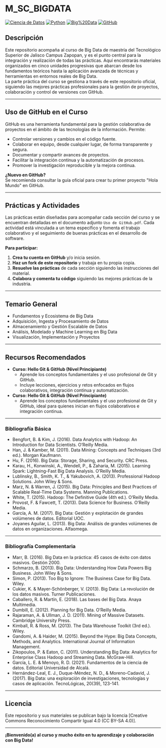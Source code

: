 # M_SC_BIGDATA

[![Ciencia de Datos](https://img.shields.io/badge/Ciencia%20de%20Datos-Big%20Data-brightgreen)]()
[![Python](https://img.shields.io/badge/Python-%203.8%2B-blue)]()
[![Big%20Data](https://img.shields.io/badge/Big%20Data-Tecnolog%C3%ADas%20Emergentes-orange)]()
[![GitHub](https://img.shields.io/badge/GitHub-Gest%C3%B3n%20de%20proyectos-lightgrey)]()

## Descripción

Este repositorio acompaña al curso de Big Data de maestría del Tecnológico Superior de Jalisco Campus Zapopan, y es el punto central para la integración y realización de todas las prácticas. Aquí encontrarás materiales organizados en cinco unidades progresivas que abarcan desde los fundamentos teóricos hasta la aplicación avanzada de técnicas y herramientas en entornos reales de Big Data.  
La parte práctica del curso se gestiona a través de este repositorio oficial, siguiendo las mejores prácticas profesionales para la gestión de proyectos, colaboración y control de versiones con GitHub.

---

## Uso de GitHub en el Curso

GitHub es una herramienta fundamental para la gestión colaborativa de proyectos en el ámbito de las tecnologías de la información. Permite:

- Controlar versiones y cambios en el código fuente.
- Colaborar en equipo, desde cualquier lugar, de forma transparente y segura.
- Documentar y compartir avances de proyectos.
- Facilitar la integración continua y la automatización de procesos.
- Promover la investigación reproducible y la mejora continua.

**¿Nuevo en GitHub?**  
Se recomienda consultar la guía oficial para crear tu primer proyecto "Hola Mundo" en GitHub.

---

## Prácticas y Actividades

Las prácticas están diseñadas para acompañar cada sección del curso y se encuentran detalladas en el documento adjunto `Uso de GitHub.pdf`. Cada actividad está vinculada a un tema específico y fomenta el trabajo colaborativo y el seguimiento de buenas prácticas en el desarrollo de software.

**Para participar:**
1. **Crea tu cuenta en GitHub** y/o inicia sesión.
2. **Haz un fork de este repositorio** y trabaja en tu propia copia.
3. **Resuelve las prácticas** de cada sección siguiendo las instrucciones del material.
4. **Colabora y comenta tu código** siguiendo las mejores prácticas de la industria.

---

## Temario General

- Fundamentos y Ecosistema de Big Data
- Adquisición, Ingesta y Procesamiento de Datos
- Almacenamiento y Gestión Escalable de Datos
- Análisis, Modelado y Machine Learning en Big Data
- Visualización, Implementación y Proyectos

---

## Recursos Recomendados

- **Curso: Hello Git & GitHub (Nivel Principiante)**
  - Aprende los conceptos fundamentales y el uso profesional de Git y GitHub.
  - Incluye lecciones, ejercicios y retos enfocados en flujos colaborativos, integración continua y automatización.
- **Curso: Hello Git \& GitHub (Nivel Principiante)**
  - Aprende los conceptos fundamentales y el uso profesional de Git y GitHub, ideal para quienes inician en flujos colaborativos e integración continua.

---

### Bibliografía Básica

- Bengfort, B. \& Kim, J. (2016). Data Analytics with Hadoop: An Introduction for Data Scientists. O’Reilly Media.
- Han, J. \& Kamber, M. (2011). Data Mining: Concepts and Techniques (3rd ed.). Morgan Kaufmann.
- Hu, F. (2016). Big Data: Storage, Sharing, and Security. CRC Press.
- Karau, H., Konwinski, A., Wendell, P., \& Zaharia, M. (2015). Learning Spark: Lightning-Fast Big Data Analysis. O’Reilly Media.
- Lublinsky, B., Smith, K. T., \& Yakubovich, A. (2013). Professional Hadoop Solutions. John Wiley \& Sons.
- Marz, N. \& Warren, J. (2015). Big Data: Principles and Best Practices of Scalable Real-Time Data Systems. Manning Publications.
- White, T. (2015). Hadoop: The Definitive Guide (4th ed.). O’Reilly Media.
- Provost, F. \& Fawcett, T. (2013). Data Science for Business. O’Reilly Media.
- García, A. M. (2017). Big Data: Gestión y explotación de grandes volúmenes de datos. Editorial UOC.
- Joyanes Aguilar, L. (2013). Big Data: Análisis de grandes volúmenes de datos en organizaciones. Alfaomega.

---

### Bibliografía Complementaria

- Marr, B. (2016). Big Data en la práctica: 45 casos de éxito con datos masivos. Gestión 2000.
- Schmarzo, B. (2013). Big Data: Understanding How Data Powers Big Business. John Wiley \& Sons.
- Simon, P. (2013). Too Big to Ignore: The Business Case for Big Data. Wiley.
- Cukier, K. \& Mayer-Schönberger, V. (2013). Big Data: La revolución de los datos masivos. Turner Publicaciones.
- Caballero, R. \& Martín, E. (2018). Las bases del Big Data. Anaya Multimedia.
- Dumbill, E. (2012). Planning for Big Data. O’Reilly Media.
- Rajaraman, A. \& Ullman, J. D. (2011). Mining of Massive Datasets. Cambridge University Press.
- Kimball, R. \& Ross, M. (2013). The Data Warehouse Toolkit (3rd ed.). Wiley.
- Gandomi, A. \& Haider, M. (2015). Beyond the Hype: Big Data Concepts, Methods, and Analytics. International Journal of Information Management.
- Zikopoulos, P. \& Eaton, C. (2011). Understanding Big Data: Analytics for Enterprise Class Hadoop and Streaming Data. McGraw-Hill.
- García, L. E. \& Menoyo, R. D. (2021). Fundamentos de la ciencia de datos. Editorial Universidad de Alcalá.
- Hernández-Leal, E. J., Duque-Méndez, N. D., \& Moreno-Cadavid, J. (2017). Big Data: una exploración de investigaciones, tecnologías y casos de aplicación. TecnoLógicas, 20(39), 123-141.

---

## Licencia

Este repositorio y sus materiales se publican bajo la licencia [Creative Commons Reconocimiento Compartir Igual 4.0 (CC BY-SA 4.0)].

---

**¡Bienvenido(a) al curso y mucho éxito en tu aprendizaje y colaboración con Big Data!**

